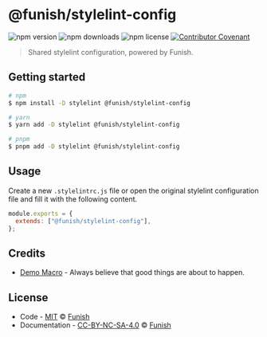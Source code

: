 # @funish/stylelint-config

![npm version](https://img.shields.io/npm/v/@funish/stylelint-config)
![npm downloads](https://img.shields.io/npm/dw/@funish/stylelint-config)
![npm license](https://img.shields.io/npm/l/@funish/stylelint-config)
[![Contributor Covenant](https://img.shields.io/badge/Contributor%20Covenant-2.1-4baaaa.svg)](https://www.contributor-covenant.org/version/2/1/code_of_conduct/)

> Shared stylelint configuration, powered by Funish.

## Getting started

```bash
# npm
$ npm install -D stylelint @funish/stylelint-config

# yarn
$ yarn add -D stylelint @funish/stylelint-config

# pnpm
$ pnpm add -D stylelint @funish/stylelint-config
```

## Usage

Create a new `.stylelintrc.js` file or open the original stylelint configuration file and fill it with the following content.

```js
module.exports = {
  extends: ["@funish/stylelint-config"],
};
```

## Credits

- [Demo Macro](https://github.com/DemoMacro) - Always believe that good things are about to happen.

## License

- Code - [MIT](LICENSE) &copy; [Funish](https://funish.net/)
- Documentation - [CC-BY-NC-SA-4.0](https://creativecommons.org/licenses/by-nc-sa/4.0/) &copy; [Funish](https://funish.net/)
